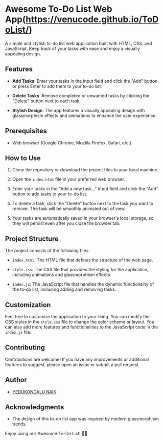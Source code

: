 # Awesome To-Do List Web App(https://venucode.github.io/ToDoList/)


A simple and stylish to-do list web application built with HTML, CSS, and JavaScript. Keep track of your tasks with ease and enjoy a visually appealing design.

## Features

- **Add Tasks**: Enter your tasks in the input field and click the "Add" button or press Enter to add them to your to-do list.

- **Delete Tasks**: Remove completed or unwanted tasks by clicking the "Delete" button next to each task.

- **Stylish Design**: The app features a visually appealing design with glassmorphism effects and animations to enhance the user experience.

## Prerequisites

- Web browser (Google Chrome, Mozilla Firefox, Safari, etc.)

## How to Use

1. Clone the repository or download the project files to your local machine.

2. Open the `index.html` file in your preferred web browser.

3. Enter your tasks in the "Add a new task..." input field and click the "Add" button to add tasks to your to-do list.

4. To delete a task, click the "Delete" button next to the task you want to remove. The task will be smoothly animated out of view.

5. Your tasks are automatically saved in your browser's local storage, so they will persist even after you close the browser tab.

## Project Structure

The project consists of the following files:

- `index.html`: The HTML file that defines the structure of the web page.

- `style.css`: The CSS file that provides the styling for the application, including animations and glassmorphism effects.

- `index.js`: The JavaScript file that handles the dynamic functionality of the to-do list, including adding and removing tasks.

## Customization

Feel free to customize the application to your liking. You can modify the CSS styles in the `style.css` file to change the color scheme or layout. You can also add more features and functionalities to the JavaScript code in the `index.js` file.

## Contributing

Contributions are welcome! If you have any improvements or additional features to suggest, please open an issue or submit a pull request.


## Author

- [YEDUKONDALU NAIK](https://github.com/VENUCODE)

## Acknowledgments

- The design of this to-do list app was inspired by modern glassmorphism trends.

Enjoy using our Awesome To-Do List! 📝🚀
